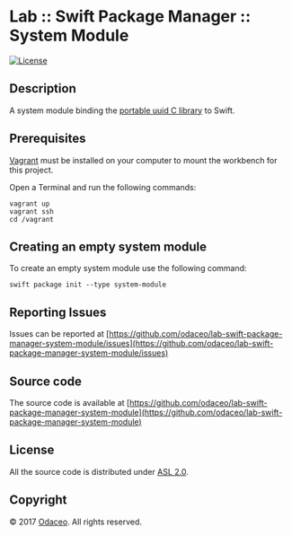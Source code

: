 # Lab :: Swift Package Manager :: System Module

[![License](https://img.shields.io/github/license/odaceo/lab-swift-package-manager-system-module.svg)](LICENSE)

## Description

A system module binding the [portable uuid C library](https://sourceforge.net/projects/libuuid/) to Swift.

## Prerequisites

[Vagrant](https://www.vagrantup.com/downloads.html) must be installed on your 
computer to mount the workbench for this project.

Open a Terminal and run the following commands:

```shell
vagrant up
vagrant ssh
cd /vagrant
```

## Creating an empty system module

To create an empty system module use the following command:

``` shell
swift package init --type system-module
```

## Reporting Issues

Issues can be reported at [https://github.com/odaceo/lab-swift-package-manager-system-module/issues](https://github.com/odaceo/lab-swift-package-manager-system-module/issues)

## Source code

The source code is available at [https://github.com/odaceo/lab-swift-package-manager-system-module](https://github.com/odaceo/lab-swift-package-manager-system-module)

## License

All the source code is distributed under [ASL 2.0](LICENSE).

## Copyright

© 2017 [Odaceo](http://odaceo.ch). All rights reserved.

